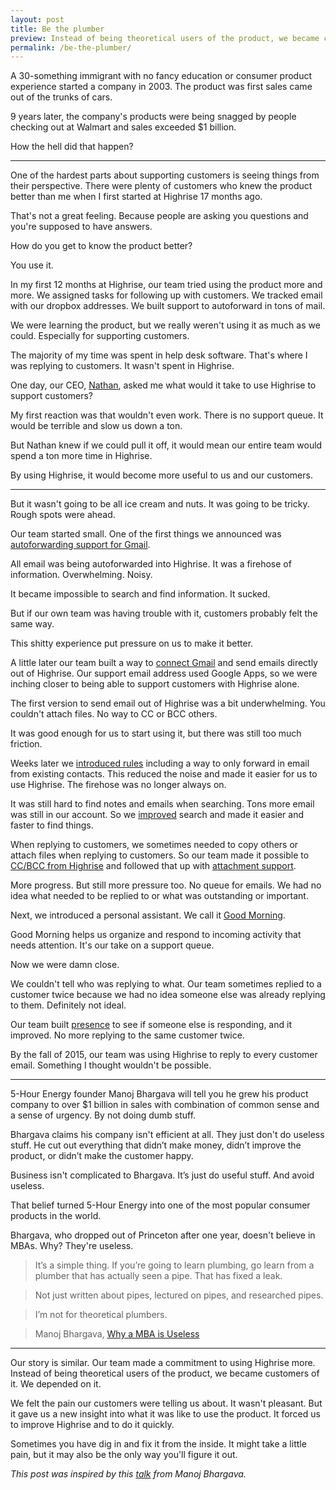 ```yaml
---
layout: post
title: Be the plumber
preview: Instead of being theoretical users of the product, we became customers of it.
permalink: /be-the-plumber/
---
```



A 30-something immigrant with no fancy education or consumer product experience started a company in 2003. The product was first sales came out of the trunks of cars. 

9 years later, the company's products were being snagged by people checking out at Walmart and sales exceeded $1 billion. 

How the hell did that happen? 

* * * 

One of the hardest parts about supporting customers is seeing things from their perspective. There were plenty of customers who knew the product better than me when I first started at Highrise 17 months ago. 

That's not a great feeling. Because people are asking you questions and you're supposed to have answers. 

How do you get to know the product better? 

You use it. 

In my first 12 months at Highrise, our team tried using the product more and more. We assigned tasks for following up with customers. We tracked email with our dropbox addresses. We built support to autoforward in tons of mail. 

We were learning the product, but we really weren't using it as much as we could. Especially for supporting customers. 

The majority of my time was spent in help desk software. That's where I was replying to customers. It wasn't spent in Highrise. 

One day, our CEO, [Nathan](https://twitter.com/natekontny), asked me what would it take to use Highrise to support customers? 

My first reaction was that wouldn't even work. There is no support queue. It would be terrible and slow us down a ton. 

But Nathan knew if we could pull it off, it would mean our entire team would spend a ton more time in Highrise. 

By using Highrise, it would become more useful to us and our customers. 

* * * 

But it wasn't going to be all ice cream and nuts. It was going to be tricky. Rough spots were ahead. 

Our team started small. One of the first things we announced was [autoforwarding support for Gmail](http://blog.highrisehq.com/post/97143153266/highrise-announcements-gmail-forwards-sent). 

All email was being autoforwarded into Highrise. It was a firehose of information. Overwhelming. Noisy. 

It became impossible to search and find information. It sucked.  

But if our own team was having trouble with it, customers probably felt the same way. 

This shitty experience put pressure on us to make it better. 

A little later our team built a way to [connect Gmail](http://blog.highrisehq.com/post/104175277771/mobile-access-connect-to-gmail-bulk-imports-and) and send emails directly out of Highrise. Our support email address used Google Apps, so we were inching closer to being able to support customers with Highrise alone. 

The first version to send email out of Highrise was a bit underwhelming. You couldn't attach files. No way to CC or BCC others. 

It was good enough for us to start using it, but there was still too much friction. 

Weeks later we [introduced rules](http://blog.highrisehq.com/post/110643047531/gmail-highrise-just-got-a-lot-more-useful) including a way to only forward in email from existing contacts. This reduced the noise and made it easier for us to use Highrise.  The firehose was no longer always on.

It was still hard to find notes and emails when searching. Tons more email was still in our account. So we [improved](http://blog.highrisehq.com/post/129661506091/recency-search) search and made it easier and faster to find things. 

When replying to customers, we sometimes needed to copy others or attach files when replying to customers. So our team made it possible to [CC/BCC from Highrise](http://blog.highrisehq.com/post/129794050991/ccbcc-from-gmail-highrise) and followed that up with [attachment support](http://blog.highrisehq.com/post/131029305986/attachment-support-from-gmail-highrise). 

More progress. But still more pressure too. No queue for emails. We had no idea what needed to be replied to or what was outstanding or important.

Next, we introduced a personal assistant. We call it [Good Morning](http://blog.highrisehq.com/post/131497487921/good-morning-your-highrise-personal-assistant).

Good Morning helps us organize and respond to incoming activity that needs attention. It's our take on a support queue. 

Now we were damn close. 

We couldn't tell who was replying to what. Our team sometimes replied to a customer twice because we had no idea someone else was already replying to them. Definitely not ideal. 

Our team built [presence](http://blog.highrisehq.com/post/132608540101/good-morning-again) to see if someone else is responding, and it improved. No more replying to the same customer twice. 

By the fall of 2015, our team was using Highrise to reply to every customer email. Something I thought wouldn't be possible. 

* * * 

5-Hour Energy founder Manoj Bhargava will tell you he grew his product company to over $1 billion in sales with combination of common sense and a sense of urgency. By not doing dumb stuff. 

Bhargava claims his company isn't efficient at all. They just don't do useless stuff. He cut out everything that didn’t make money, didn’t improve the product, or didn’t make the customer happy.

Business isn't complicated to Bhargava. It’s just do useful stuff. And avoid useless. 

That belief turned 5-Hour Energy into one of the most popular consumer products in the world. 

Bhargava, who dropped out of Princeton after one year, doesn't believe in MBAs. Why? They're useless. 

> It’s a simple thing. If you’re going to learn plumbing, go learn from a plumber that has actually seen a pipe. That has fixed a leak.

> Not just written about pipes, lectured on pipes, and researched pipes.

> I’m not for theoretical plumbers.

> Manoj Bhargava, [Why a MBA is Useless](https://www.youtube.com/watch?v=x46-XiMOoJE&feature=youtu.be&t=25m5s)

* * * 

Our story is similar. Our team made a commitment to using Highrise more. Instead of being theoretical users of the product, we became customers of it. We depended on it. 

We felt the pain our customers were telling us about. It wasn't pleasant.  But it gave us a new insight into what it was like to use the product. 
It forced us to improve Highrise and to do it quickly.    

Sometimes you have dig in and fix it from the inside. It might take a little pain, but it may also be the only way you'll figure it out. 


*This post was inspired by this [talk](https://www.youtube.com/watch?v=x46-XiMOoJE) from Manoj Bhargava.*
